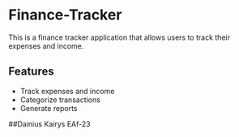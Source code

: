 # Finance-Tracker
This is a finance tracker application that allows users to track their expenses and income.

## Features

* Track expenses and income
* Categorize transactions
* Generate reports

##Dainius Kairys EAf-23
